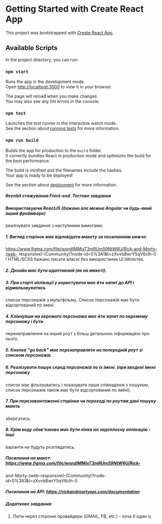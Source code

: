# Getting Started with Create React App

This project was bootstrapped with [Create React App](https://github.com/facebook/create-react-app).

## Available Scripts

In the project directory, you can run:

### `npm start`

Runs the app in the development mode.\
Open [http://localhost:3000](http://localhost:3000) to view it in your browser.

The page will reload when you make changes.\
You may also see any lint errors in the console.

### `npm test`

Launches the test runner in the interactive watch mode.\
See the section about [running tests](https://facebook.github.io/create-react-app/docs/running-tests) for more information.

### `npm run build`

Builds the app for production to the `build` folder.\
It correctly bundles React in production mode and optimizes the build for the best performance.

The build is minified and the filenames include the hashes.\
Your app is ready to be deployed!

See the section about [deployment](https://facebook.github.io/create-react-app/docs/deployment) for more information.

##### Reenbit стажування Front-end. Тестове завдання

##### Використовуючи ReaсtJS (бажано але можна Angular чи будь-який інший фреймворк)
реалізувати завдання з наступними вимогами:
##### 1. Вигляд сторінок має відповідати макету за посиланням нижче:
https://www.figma.com/file/wsndIMMisT3mRUm59NtW6U/Rick-and-Morty-(web-
responsive)-(Community)?node-id=0%3A1&amp;t=zXvvbBwrY5qV6cIh-0
! HTML/SCSS бажано писати власні без використання UI бібліотек.
##### 2. Дизайн має бути адаптивний (як на макеті).
##### 3. При старті аплікації у користувача має йти запит до API і відмальовуватись
список персонажів з мультфільму. Список персонажів має бути відсортований
по імені.
##### 4. Клікнувши на окремого персонажа має йти запит по окремому персонажу і бути
перенаправлення на інший роут з більш детальною інформацією про нього.
##### 5. Кнопка “go back” має перенаправляти на попередній роут зі списком персонажів.
##### 6. Реалізувати пошук серед персонажів по їх імені. (при введені імені персонажу
список має фільтруватись і показувати лише співпадіння з пошуком, список
персонажів також має бути відсортований по імені).
##### 7. При перезавантаженні сторінки чи переході по роутам дані пошуку мають
зберігатись.
##### 8. Крім коду обов&#39;язково має бути лінка на задеплоєну аплікацію - інші
варіанти не будуть розглядатись.
##### Посилання на макет: https://www.figma.com/file/wsndIMMisT3mRUm59NtW6U/Rick-
and-Morty-(web-responsive)-(Community)?node-id=0%3A1&amp;t=zXvvbBwrY5qV6cIh-0
##### Посилання на API: https://rickandmortyapi.com/documentation

##### Додаткове завдання:
1. Логін через сторонні провайдери (GMAIL, FB, etc.) - хоча б один із.